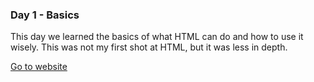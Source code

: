 ### Day 1 - Basics

This day we learned the basics of what HTML can do and how to use it wisely. This was not my first shot at HTML, but it was less in depth.

[Go to website](http://yeramirez.github.io/dws1/Day-1/about.html)
